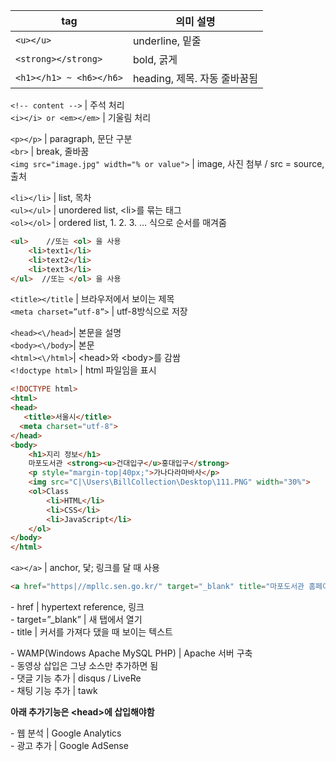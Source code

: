 tag | 의미 설명
----------|-----------------
`<u></u>` | underline, 밑줄
`<strong></strong>` | bold, 굵게  
`<h1></h1> ~ <h6></h6>` | heading, 제목. 자동 줄바꿈됨 

`<!-- content -->` | 주석 처리  
`<i></i> or <em></em>` | 기울림 처리  

`<p></p>` | paragraph, 문단 구분  
`<br>` | break, 줄바꿈  
`<img src="image.jpg" width="% or value">` | image, 사진 첨부 / src = source, 출처

`<li></li>` | list, 목차  
`<ul></ul>` | unordered list, \<li>를 묶는 태그  
`<ol></ol>` | ordered list, 1. 2. 3. … 식으로 순서를 매겨줌  

```HTML
<ul>    //또는 <ol> 을 사용
	<li>text1</li>  
	<li>text2</li>  
	<li>text3</li>  
</ul>  //또는 </ol> 을 사용
```
`<title></title` | 브라우저에서 보이는 제목  
`<meta charset=”utf-8”>` | utf-8방식으로 저장  


`<head><\/head>`| 본문을 설명  
`<body><\/body>`| 본문  
`<html><\/html>`| \<head>와 \<body>를 감쌈  
`<!doctype html>` | html 파일임을 표시 

```HTML
<!DOCTYPE html>  
<html>  
<head>  
   <title>서울시</title>  
  <meta charset="utf-8">  
</head>  
<body>  
    <h1>지리 정보</h1>  
    마포도서관 <strong><u>건대입구</u>홍대입구</strong>  
    <p style="margin-top|40px;">가나다라마바사</p>  
    <img src="C|\Users\BillCollection\Desktop\111.PNG" width="30%">  
    <ol>Class  
        <li>HTML</li>  
        <li>CSS</li>  
        <li>JavaScript</li>  
    </ol>  
</body>  
</html>  
```

`<a></a>` | anchor, 닻; 링크를 달 때 사용  
 
```HTML
<a href="https|//mpllc.sen.go.kr/" target="_blank" title="마포도서관 홈페이지">마포도서관</a>
```
\-	href | hypertext reference, 링크  
\-	target=”_blank” | 새 탭에서 열기  
\-	title | 커서를 가져다 댔을 때 보이는 텍스트  
  
\-	WAMP(Windows Apache MySQL PHP) | Apache 서버 구축  
\-	동영상 삽입은 그냥 소스만 추가하면 됨  
\-	댓글 기능 추가 | disqus / LiveRe  
\-	채팅 기능 추가 | tawk  


**아래 추가기능은 \<head>에 삽입해야함**

\-	웹 분석 | Google Analytics  
\-	광고 추가 | Google AdSense  
